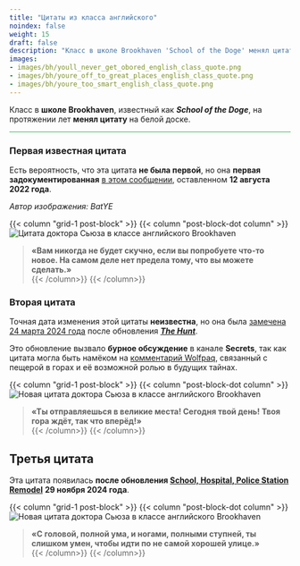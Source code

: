 ```yaml
---
title: "Цитаты из класса английского"
noindex: false
weight: 15
draft: false
description: "Класс в школе Brookhaven 'School of the Doge' менял цитату на белой доске на протяжении многих лет."
images: 
- images/bh/youll_never_get_obored_english_class_quote.png
- images/bh/youre_off_to_great_places_english_class_quote.png
- images/bh/youre_too_smart_english_class_quote.png
---
```


Класс в **школе Brookhaven**, известный как **_School of the Doge_**, на протяжении лет **менял цитату** на белой доске.

<hr style="background-color: #28b44c" size=8>

### Первая известная цитата  

Есть вероятность, что эта цитата **не была первой**, но она **первая задокументированная** [в этом сообщении](https://discord.com/channels/482308357248647177/870010373976236052/1007526514885132308), оставленном **12 августа 2022 года**.

_Автор изображения: BatYE_

{{< column "grid-1 post-block" >}}
{{< column "post-block-dot column" >}}
![Цитата доктора Сьюза в классе английского Brookhaven](/images/bh/youll_never_get_obored_english_class_quote.png)  
> **«Вам никогда не будет скучно, если вы попробуете что-то новое. На самом деле нет предела тому, что вы можете сделать.»**  
{{< /column>}}
{{< /column>}}

### Вторая цитата  

Точная дата изменения этой цитаты **неизвестна**, но она была [замечена 24 марта 2024 года](https://discord.com/channels/482308357248647177/870010373976236052/1221550758298652832) после обновления **[_The Hunt_](/blog/03-15-24/)**.

Это обновление вызвало **бурное обсуждение** в канале **Secrets**, так как цитата могла быть намёком на [комментарий Wolfpaq](/casebook/interesting/hidden_valley_cave/#wolfpaq-confirms), связанный с пещерой в горах и её возможной ролью в будущих тайнах.

{{< column "grid-1 post-block" >}}
{{< column "post-block-dot column" >}}
![Новая цитата доктора Сьюза в классе английского Brookhaven](/images/bh/youre_off_to_great_places_english_class_quote.jpg)  
> **«Ты отправляешься в великие места! Сегодня твой день! Твоя гора ждёт, так что вперёд!»**  
{{< /column>}}
{{< /column>}}

## Третья цитата  

Эта цитата появилась **после обновления [School, Hospital, Police Station Remodel](/blog/school_hospital_police_station_remodel)** **29 ноября 2024 года**.

{{< column "grid-1 post-block" >}}
{{< column "post-block-dot column" >}}
![Новая цитата доктора Сьюза в классе английского Brookhaven](/images/bh/youre_too_smart_english_class_quote.png)  
> **«С головой, полной ума, и ногами, полными ступней, ты слишком умен, чтобы идти по не самой хорошей улице.»**  
{{< /column>}}
{{< /column>}}
